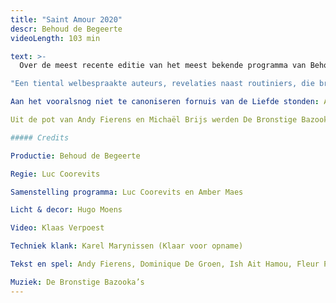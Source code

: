 ```yaml
---
title: "Saint Amour 2020"
descr: Behoud de Begeerte
videoLength: 103 min

text: >-
  Over de meest recente editie van het meest bekende programma van Behoud de Begeerte schreef Het Nieuwsblad:  “De liefde is een huis met vele kamers en de 26ste editie van het valentijnsprogramma Saint Amour verkent ze allemaal”, en zo is het maar net.

"Een tiental welbespraakte auteurs, revelaties naast routiniers, die broederlijk naast elkaar de liefde bezingen: daarvoor smelt zelfs de grootste cynicus." (De Standaard)  

Aan het vooralsnog niet te canoniseren fornuis van de Liefde stonden: Andy Fierens, Dominique De Groen, Ish Ait Hamou, Fleur Pierets, Gaea Schoeters, Roderik Six, Jeroen Theunissen en Dimitri Verhulst. Sven Speybrouck speelde maître d’hôtel.

Uit de pot van Andy Fierens en Michaël Brijs werden De Bronstige Bazooka’s opgelepeld, een koor van kant en kanonnen.

##### Credits

Productie: Behoud de Begeerte

Regie: Luc Coorevits

Samenstelling programma: Luc Coorevits en Amber Maes

Licht & decor: Hugo Moens

Video: Klaas Verpoest

Techniek klank: Karel Marynissen (Klaar voor opname)

Tekst en spel: Andy Fierens, Dominique De Groen, Ish Ait Hamou, Fleur Pierets, Gaea Schoeters, Roderik Six, Jeroen Theunissen en Dimitri Verhulst.

Muziek: De Bronstige Bazooka’s
---
```

